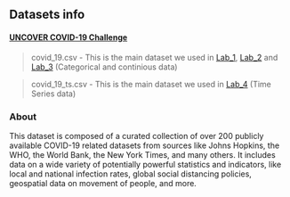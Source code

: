 ## Datasets info
#### [UNCOVER COVID-19 Challenge](https://www.kaggle.com/datasets/roche-data-science-coalition/uncover)
> covid_19.csv - This is the main dataset we used in [Lab_1](https://github.com/RazinAleksandr/M-M-MSA-ITMO/tree/main/Lab_1),  [Lab_2](https://github.com/RazinAleksandr/M-M-MSA-ITMO/tree/main/Lab_2) and [Lab_3](https://github.com/RazinAleksandr/M-M-MSA-ITMO/tree/main/Lab_3) (Categorical and continious data)  

> covid_19_ts.csv - This is the main dataset we used in [Lab_4](https://github.com/RazinAleksandr/M-M-MSA-ITMO/tree/main/Lab_4) (Time Series data)

### About

This dataset is composed of a curated collection of over 200 publicly available COVID-19 related datasets from sources like Johns Hopkins, the WHO, the World Bank, the New York Times, and many others. It includes data on a wide variety of potentially powerful statistics and indicators, like local and national infection rates, global social distancing policies, geospatial data on movement of people, and more.

